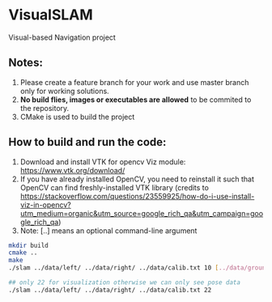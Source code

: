# VisualSLAM
Visual-based Navigation project

## Notes:
1. Please create a feature branch for your work and use master branch only for working solutions. 
2. **No build flies, images or executables are allowed** to be commited to the repository.
3. CMake is used to build the project

## How to build and run the code:
1. Download and install VTK for opencv Viz module: https://www.vtk.org/download/
2. If you have already installed OpenCV, you need to reinstall it such that OpenCV can find freshly-installed VTK library (credits to https://stackoverflow.com/questions/23559925/how-do-i-use-install-viz-in-opencv?utm_medium=organic&utm_source=google_rich_qa&utm_campaign=google_rich_qa)
3. Note: [..] means an optional command-line argument
```bash
mkdir build
cmake ..
make
./slam ../data/left/ ../data/right/ ../data/calib.txt 10 [../data/groundTruth.txt]

## only 22 for visualization otherwise we can only see pose data
./slam ../data/left/ ../data/right/ ../data/calib.txt 22

